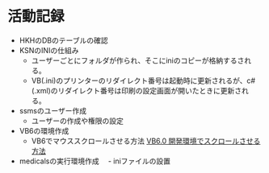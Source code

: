 # 活動記録

- HKHのDBのテーブルの確認
- KSNのINIの仕組み
    - ユーザーごとにフォルダが作られ、そこにiniのコピーが格納するされる。
    - VB(.ini)のプリンターのリダイレクト番号は起動時に更新されるが、c#(.xml)のリダイレクト番号は印刷の設定画面が開いたときに更新される。
- ssmsのユーザー作成
    - ユーザーの作成や権限の設定
- VB6の環境作成
    - VB6でマウススクロールさせる方法
    [VB6\.0 開発環境でスクロールさせる方法](https://nj-clucker.com/way-to-scroll-by-visual-studio-6/)
- medicalsの実行環境作成
  　- iniファイルの設置